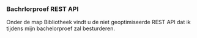 ### Bachrlorproef REST API
Onder de map Bibliotheek vindt u de niet geoptimiseerde REST API dat ik tijdens mijn bachelorproef zal besturderen.
